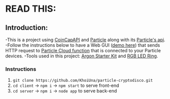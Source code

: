 # READ THIS:

## Introduction:

-This is a project using [CoinCapAPI](https://docs.coincap.io/#37dcec0b-1f7b-4d98-b152-0217a6798058) and [Particle](https://particle.io) along with its [Particle's api](https://docs.particle.io/reference/device-cloud/api/).
-Follow the instructions below to have a Web GUI ([demo here](https://cryptodisco.vercel.app/)) that sends HTTP request to [Particle Cloud function](https://docs.particle.io/reference/device-os/firmware/boron/#particle-function-) that is connected to your Particle devices.
-Tools used in this project: [Argon Starter Kit](https://store.particle.io/collections/dev-kits/products/iot-starter-kit) and [RGB LED Ring](https://wiki.seeedstudio.com/Grove%20-%20RGB%20LED%20Ring%20%2820%20-%20WS2813%20Mini%29/).

### Instructions

1. `git clone https://github.com/KhoiUna/particle-cryptodisco.git`
2. `cd client` -> `npm i` -> `npm start` to serve front-end
3. `cd server` -> `npm i` -> `node app` to serve back-end
